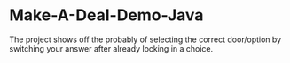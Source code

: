 # Make-A-Deal-Demo-Java
The project shows off the probably of selecting the correct door/option by switching your answer after already locking in a choice. 
